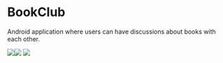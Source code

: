 # BookClub
Android application where users can have discussions about books with each other.

![](https://github.com/Nv1298/BookClub/blob/master/frontpage.jpg)![](https://github.com/Nv1298/BookClub/blob/master/editpage.png)
![](https://github.com/Nv1298/BookClub/blob/master/votepage.png)
